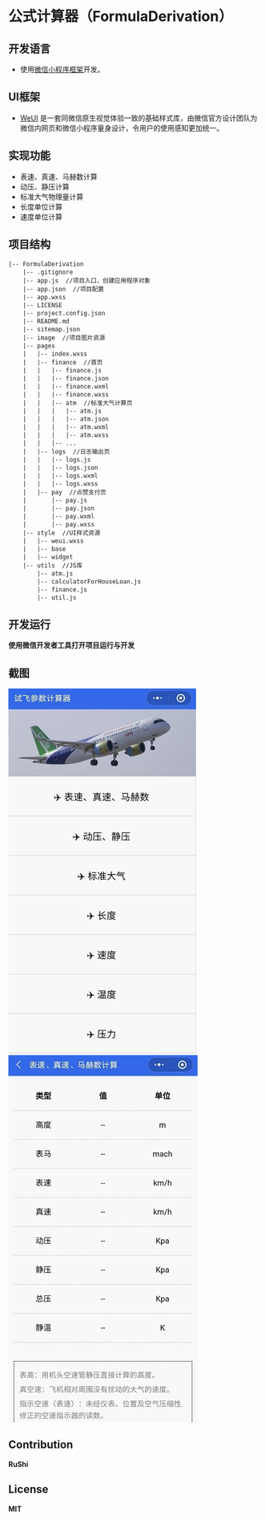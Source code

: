 
# 公式计算器（FormulaDerivation）

## 开发语言
* 使用[微信小程序框架](https://developers.weixin.qq.com/miniprogram/dev/framework/)开发。

## UI框架
* [WeUI](https://weui.io/)
是一套同微信原生视觉体验一致的基础样式库，由微信官方设计团队为微信内网页和微信小程序量身设计，令用户的使用感知更加统一。

## 实现功能
* 表速、真速、马赫数计算
* 动压、静压计算
* 标准大气物理量计算
* 长度单位计算
* 速度单位计算

## 项目结构

```
|-- FormulaDerivation
    |-- .gitignore
    |-- app.js  //项目入口，创建应用程序对象
    |-- app.json  //项目配置
    |-- app.wxss
    |-- LICENSE
    |-- project.config.json
    |-- README.md
    |-- sitemap.json
    |-- image  //项目图片资源
    |-- pages
    |   |-- index.wxss    
    |   |-- finance  //首页
    |   |   |-- finance.js
    |   |   |-- finance.json
    |   |   |-- finance.wxml
    |   |   |-- finance.wxss
    |   |   |-- atm  //标准大气计算页
    |   |   |   |-- atm.js
    |   |   |   |-- atm.json
    |   |   |   |-- atm.wxml
    |   |   |   |-- atm.wxss
    |   |   |-- ...
    |   |-- logs  //日志输出页
    |   |   |-- logs.js
    |   |   |-- logs.json
    |   |   |-- logs.wxml
    |   |   |-- logs.wxss
    |   |-- pay  //点赞支付页
    |       |-- pay.js
    |       |-- pay.json
    |       |-- pay.wxml
    |       |-- pay.wxss
    |-- style  //UI样式资源
    |   |-- weui.wxss
    |   |-- base
    |   |-- widget
    |-- utils  //JS库
        |-- atm.js
        |-- calculatorForHouseLoan.js
        |-- finance.js
        |-- util.js
```

## 开发运行

<b>使用微信开发者工具打开项目运行与开发<b>

## 截图
![p1](./image/jt1.jpg)
![p2](./image/jt2.jpg)

## Contribution
RuShi

## License
MIT
